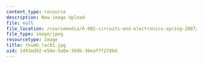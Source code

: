 ```yaml
---
content_type: resource
description: New image Upload
file: null
file_location: /coursemedia/6-002-circuits-and-electronics-spring-2007/1493ed92e54e5a0e369b30eaf7f27d6d_thumb_lec01.jpg
file_type: image/jpeg
resourcetype: Image
title: thumb_lec01.jpg
uid: 1493ed92-e54e-5a0e-369b-30eaf7f27d6d
---
```

